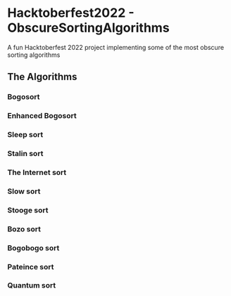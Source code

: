 # Hacktoberfest2022 - ObscureSortingAlgorithms
A fun Hacktoberfest 2022 project implementing some of the most obscure sorting algorithms 

## The Algorithms

### Bogosort

### Enhanced Bogosort

### Sleep sort

### Stalin sort

### The Internet sort

### Slow sort

### Stooge sort

### Bozo sort

### Bogobogo sort

### Pateince sort

### Quantum sort
